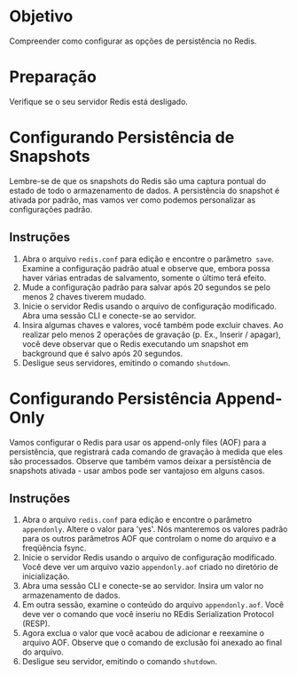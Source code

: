 # Objetivo

Compreender como configurar as opções de persistência no Redis.

# Preparação

Verifique se o seu servidor Redis está desligado.

# Configurando Persistência de Snapshots

Lembre-se de que os snapshots do Redis são uma captura pontual do estado de todo o armazenamento de dados. A persistência do snapshot é ativada por padrão, mas vamos ver como podemos personalizar as configurações padrão.

## Instruções

1. Abra o arquivo `redis.conf` para edição e encontre o parâmetro` save`. Examine a configuração padrão atual e observe que, embora possa haver várias entradas de salvamento, somente o último terá efeito.
2. Mude a configuração padrão para salvar após 20 segundos se pelo menos 2 chaves tiverem mudado.
3. Inicie o servidor Redis usando o arquivo de configuração modificado. Abra uma sessão CLI e conecte-se ao servidor.
4. Insira algumas chaves e valores, você também pode excluir chaves. Ao realizar pelo menos 2 operações de gravação (p. Ex., Inserir / apagar), você deve observar que o Redis executando um snapshot em background que é salvo após 20 segundos.
5. Desligue seus servidores, emitindo o comando `shutdown`.

# Configurando Persistência Append-Only

Vamos configurar o Redis para usar os append-only files (AOF) para a persistência, que registrará cada comando de gravação à medida que eles são processados. Observe que também vamos deixar a persistência de snapshots ativada - usar ambos pode ser vantajoso em alguns casos.

## Instruções

1. Abra o arquivo `redis.conf` para edição e encontre o parâmetro` appendonly`. Altere o valor para 'yes'. Nós manteremos os valores padrão para os outros parâmetros AOF que controlam o nome do arquivo e a freqüência fsync.
2. Inicie o servidor Redis usando o arquivo de configuração modificado. Você deve ver um arquivo vazio `appendonly.aof` criado no diretório de inicialização.
3. Abra uma sessão CLI e conecte-se ao servidor. Insira um valor no armazenamento de dados.
4. Em outra sessão, examine o conteúdo do arquivo `appendonly.aof`. Você deve ver o comando que você inseriu no REdis Serialization Protocol (RESP).
5. Agora exclua o valor que você acabou de adicionar e reexamine o arquivo AOF. Observe que o comando de exclusão foi anexado ao final do arquivo.
6. Desligue seu servidor, emitindo o comando `shutdown`.
